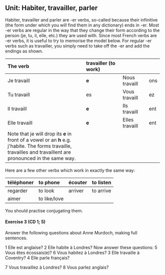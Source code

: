 ## Unit: Habiter, travailler, parler

Habiter, travailler and parler are -er verbs, so-called because their infinitive (the form under which you will find them in any dictionary) ends in -er. Most -er verbs are regular in the way that they change their form according to the person (je, tu, il, elle, etc.) they are used with. Since most French verbs are -er verbs, it is useful to try to memorise the model below. For regular -er verbs such as travailler, you simply need to take off the -er and add the endings as shown.

| The verb | travailler (to work) |  |  |
| :-- | :-- | :-- | :-- |
| Je travaill | $\mathbf{e}$ | Nous travaill | ons |
| Tu travaill | es | Vous travaill | ez |
| Il travaill | $\mathbf{e}$ | Ils travaill | ent |
| Elle travaill | $\mathbf{e}$ | Elles travaill | ent |
| Note that je will drop its $\mathbf{e}$ in front of a vowel or an $\mathbf{h}$ e.g. <br> j'habite. The forms travaille, travailles and travaillent are <br> pronounced in the same way. |  |  |  |

Here are a few other verbs which work in exactly the same way:

| téléphoner | to phone | écouter | to listen |
| :-- | :-- | :-- | :-- |
| regarder | to look | arriver | to arrive |
| aimer | to like/love |  |  |

You should practise conjugating them.

#### Exercise 3 (CD 1; 5)

Answer the following questions about Anne Murdoch, making full sentences.

1 Elle est anglaise?
2 Elle habite à Londres?
Now answer these questions:
5 Vous êtes écossais(e)?
6 Vous habitez à Londres?
3 Elle travaille à Coventry?
4 Elle parle français?

7 Vous travaillez à Londres?
8 Vous parlez anglais?
